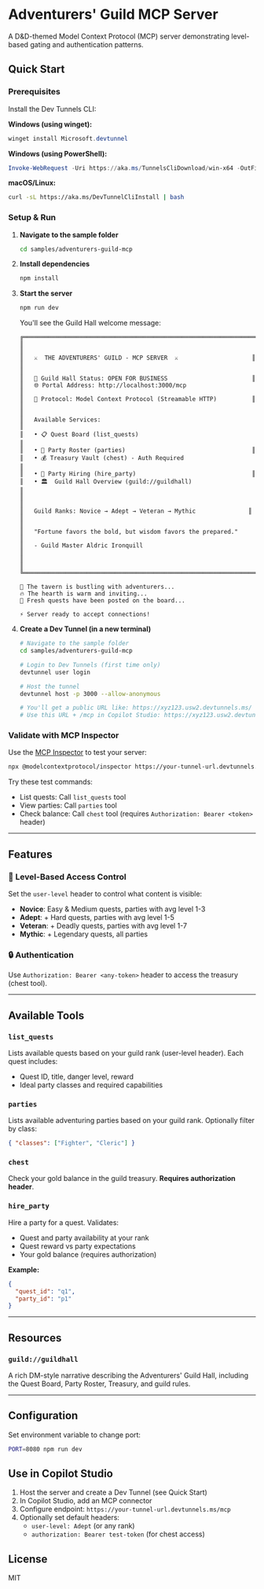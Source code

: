 # Adventurers' Guild MCP Server

A D&D-themed Model Context Protocol (MCP) server demonstrating level-based gating and authentication patterns.

## Quick Start

### Prerequisites

Install the Dev Tunnels CLI:

**Windows (using winget):**
```powershell
winget install Microsoft.devtunnel
```

**Windows (using PowerShell):**
```powershell
Invoke-WebRequest -Uri https://aka.ms/TunnelsCliDownload/win-x64 -OutFile devtunnel.exe
```

**macOS/Linux:**
```bash
curl -sL https://aka.ms/DevTunnelCliInstall | bash
```

### Setup & Run

1. **Navigate to the sample folder**
   ```bash
   cd samples/adventurers-guild-mcp
   ```

2. **Install dependencies**
   ```bash
   npm install
   ```

3. **Start the server**
   ```bash
   npm run dev
   ```

   You'll see the Guild Hall welcome message:
   ```
   ╔═══════════════════════════════════════════════════════════════════╗
   ║                                                                   ║
   ║   ⚔️  THE ADVENTURERS' GUILD - MCP SERVER  ⚔️                     ║
   ║                                                                   ║
   ║   🏰 Guild Hall Status: OPEN FOR BUSINESS                        ║
   ║   🌐 Portal Address: http://localhost:3000/mcp                    ║
   ║   📜 Protocol: Model Context Protocol (Streamable HTTP)          ║
   ║                                                                   ║
   ║   Available Services:                                            ║
   ║   • 📋 Quest Board (list_quests)                                 ║
   ║   • 👥 Party Roster (parties)                                    ║
   ║   • 💰 Treasury Vault (chest) - Auth Required                    ║
   ║   • 🤝 Party Hiring (hire_party)                                 ║
   ║   • 🏛️  Guild Hall Overview (guild://guildhall)                  ║
   ║                                                                   ║
   ║   Guild Ranks: Novice → Adept → Veteran → Mythic               ║
   ║                                                                   ║
   ║   "Fortune favors the bold, but wisdom favors the prepared."     ║
   ║   - Guild Master Aldric Ironquill                                ║
   ║                                                                   ║
   ╚═══════════════════════════════════════════════════════════════════╝

   🎲 The tavern is bustling with adventurers...
   🔥 The hearth is warm and inviting...
   📜 Fresh quests have been posted on the board...

   ⚡ Server ready to accept connections!
   ```

4. **Create a Dev Tunnel (in a new terminal)**
   ```bash
   # Navigate to the sample folder
   cd samples/adventurers-guild-mcp
   
   # Login to Dev Tunnels (first time only)
   devtunnel user login
   
   # Host the tunnel
   devtunnel host -p 3000 --allow-anonymous
   
   # You'll get a public URL like: https://xyz123.usw2.devtunnels.ms/
   # Use this URL + /mcp in Copilot Studio: https://xyz123.usw2.devtunnels.ms/mcp
   ```

### Validate with MCP Inspector

Use the [MCP Inspector](https://github.com/modelcontextprotocol/inspector) to test your server:

```bash
npx @modelcontextprotocol/inspector https://your-tunnel-url.devtunnels.ms/mcp
```

Try these test commands:
- List quests: Call `list_quests` tool
- View parties: Call `parties` tool
- Check balance: Call `chest` tool (requires `Authorization: Bearer <token>` header)

---

## Features

### 🎲 Level-Based Access Control
Set the `user-level` header to control what content is visible:
- **Novice**: Easy & Medium quests, parties with avg level 1-3
- **Adept**: + Hard quests, parties with avg level 1-5
- **Veteran**: + Deadly quests, parties with avg level 1-7
- **Mythic**: + Legendary quests, all parties

### 🔒 Authentication
Use `Authorization: Bearer <any-token>` header to access the treasury (chest tool).

---

## Available Tools

### `list_quests`
Lists available quests based on your guild rank (user-level header). Each quest includes:
- Quest ID, title, danger level, reward
- Ideal party classes and required capabilities

### `parties`
Lists available adventuring parties based on your guild rank. Optionally filter by class:
```json
{ "classes": ["Fighter", "Cleric"] }
```

### `chest`
Check your gold balance in the guild treasury. **Requires authorization header**.

### `hire_party`
Hire a party for a quest. Validates:
- Quest and party availability at your rank
- Quest reward vs party expectations
- Your gold balance (requires authorization)

**Example:**
```json
{
  "quest_id": "q1",
  "party_id": "p1"
}
```

---

## Resources

### `guild://guildhall`
A rich DM-style narrative describing the Adventurers' Guild Hall, including the Quest Board, Party Roster, Treasury, and guild rules.

---

## Configuration

Set environment variable to change port:
```bash
PORT=8080 npm run dev
```

## Use in Copilot Studio

1. Host the server and create a Dev Tunnel (see Quick Start)
2. In Copilot Studio, add an MCP connector
3. Configure endpoint: `https://your-tunnel-url.devtunnels.ms/mcp`
4. Optionally set default headers:
   - `user-level: Adept` (or any rank)
   - `authorization: Bearer test-token` (for chest access)

## License

MIT

